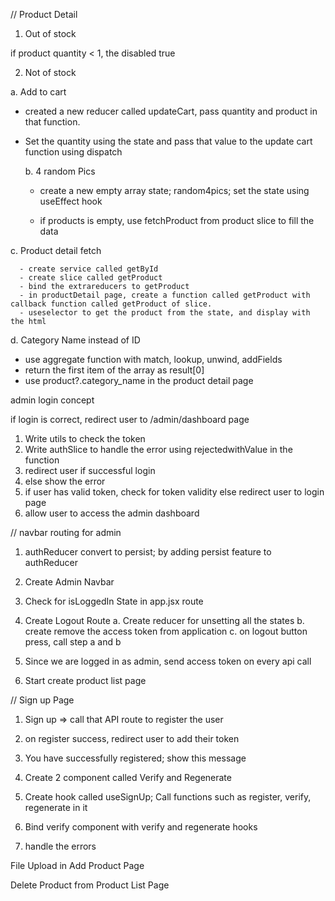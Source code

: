 // Product Detail

1. Out of stock

if product quantity < 1, the disabled true

2. Not of stock

a. Add to cart

- created a new reducer called updateCart, pass quantity and product in that function.

- Set the quantity using the state and pass that value to the update cart function using dispatch

  b. 4 random Pics

  - create a new empty array state; random4pics; set the state using useEffect hook

  - if products is empty, use fetchProduct from product slice to fill the data

c. Product detail fetch

      - create service called getById
      - create slice called getProduct
      - bind the extrareducers to getProduct
      - in productDetail page, create a function called getProduct with callback function called getProduct of slice.
      - useselector to get the product from the state, and display with the html

d. Category Name instead of ID

- use aggregate function with match, lookup, unwind, addFields
- return the first item of the array as result[0]
- use product?.category_name in the product detail page

admin login concept

<!-- 0. Setup constant

1. create service called auth -->

<!-- 2. create slice called auth -->

<!-- 3. connect to store -->

<!-- 4. call that feature in login page if logged in -->

if login is correct, redirect user to /admin/dashboard page

1. Write utils to check the token
2. Write authSlice to handle the error using rejectedwithValue in the function
3. redirect user if successful login
4. else show the error
5. if user has valid token, check for token validity else redirect user to login page
6. allow user to access the admin dashboard

// navbar routing for admin

1. authReducer convert to persist; by adding persist feature to authReducer
2. Create Admin Navbar
3. Check for isLoggedIn State in app.jsx route
4. Create Logout Route
   a. Create reducer for unsetting all the states
   b. create remove the access token from application
   c. on logout button press, call step a and b

5. Since we are logged in as admin, send access token on every api call

6. Start create product list page

// Sign up Page

1. Sign up => call that API route to register the user
2. on register success, redirect user to add their token
3. You have successfully registered; show this message

4. Create 2 component called Verify and Regenerate

5. Create hook called useSignUp; Call functions such as register, verify, regenerate in it

6. Bind verify component with verify and regenerate hooks

7. handle the errors

File Upload in Add Product Page

<!-- 1. Use React input type file to add the file into reactjs -->
<!-- 2. Update the state of the file in array format -->

<!-- 3. add all the payload in the form data -->
<!-- 4. Set request header to form Data -->
<!-- 5. submit the data into be from API using axios -->

<!-- 6. success => product successfully added => redirect to products list page
   failure => stay in the same page => display Something went wrong message -->

Delete Product from Product List Page

<!-- 1. Add the Edit and Delete Icon in the table -->
<!-- 2. Create a hook that deletes the data using id -->

<!-- 3. Add swal to confirm the decision before deletion -->
<!-- 4. Connect the hook to the button/icons -->

<!-- 5. Delete success => refetch the product list page using (dispatch and fetchProducts); fetchProducts be mindful about sending {} during dispatch -->
